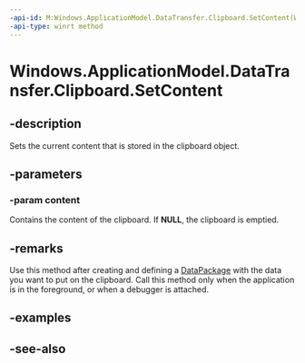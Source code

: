 ```yaml
---
-api-id: M:Windows.ApplicationModel.DataTransfer.Clipboard.SetContent(Windows.ApplicationModel.DataTransfer.DataPackage)
-api-type: winrt method
---
```


<!-- Method syntax
public void SetContent(Windows.ApplicationModel.DataTransfer.DataPackage content)
-->

# Windows.ApplicationModel.DataTransfer.Clipboard.SetContent

## -description
Sets the current content that is stored in the clipboard object.

## -parameters
### -param content
Contains the content of the clipboard. If **NULL**, the clipboard is emptied.

## -remarks
Use this method after creating and defining a [DataPackage](datapackage.md) with the data you want to put on the clipboard. Call this method only when the application is in the foreground, or when a debugger is attached.

## -examples


## -see-also
